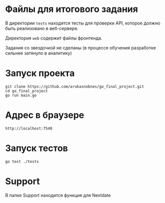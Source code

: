 # Файлы для итогового задания

В директории `tests` находятся тесты для проверки API, которое должно быть реализовано в веб-сервере.

Директория `web` содержит файлы фронтенда.

Задания со звездочкой не сделаны (в процессе обучения разработке сильнее затянуло в аналитику)

# Запуск проекта

```
git clone https://github.com/arukasnobnes/go_final_project.git
cd go_final_project
go run main.go
```
# Адрес в браузере
```
http://localhost:7540
```
# Запуск тестов 

```
go test ./tests
```

# Support
В папке Support находится функция для Nextdate